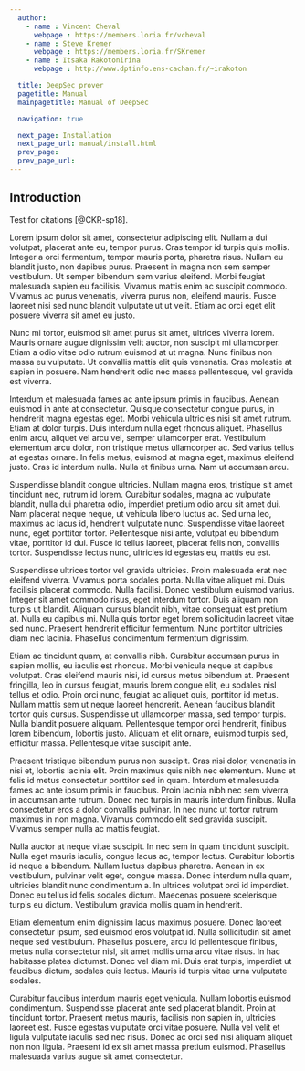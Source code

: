 ```yaml
---
  author:
    - name : Vincent Cheval
      webpage : https://members.loria.fr/vcheval
    - name : Steve Kremer
      webpage : https://members.loria.fr/SKremer
    - name : Itsaka Rakotonirina
      webpage : http://www.dptinfo.ens-cachan.fr/~irakoton

  title: DeepSec prover
  pagetitle: Manual
  mainpagetitle: Manual of DeepSec

  navigation: true

  next_page: Installation
  next_page_url: manual/install.html
  prev_page:
  prev_page_url:
---
```


## Introduction

Test for citations [@CKR-sp18].

Lorem ipsum dolor sit amet, consectetur adipiscing elit. Nullam a dui volutpat, placerat ante eu, tempor purus. Cras tempor id turpis quis mollis. Integer a orci fermentum, tempor mauris porta, pharetra risus. Nullam eu blandit justo, non dapibus purus. Praesent in magna non sem semper vestibulum. Ut semper bibendum sem varius eleifend. Morbi feugiat malesuada sapien eu facilisis. Vivamus mattis enim ac suscipit commodo. Vivamus ac purus venenatis, viverra purus non, eleifend mauris. Fusce laoreet nisi sed nunc blandit vulputate ut ut velit. Etiam ac orci eget elit posuere viverra sit amet eu justo.

Nunc mi tortor, euismod sit amet purus sit amet, ultrices viverra lorem. Mauris ornare augue dignissim velit auctor, non suscipit mi ullamcorper. Etiam a odio vitae odio rutrum euismod at ut magna. Nunc finibus non massa eu vulputate. Ut convallis mattis elit quis venenatis. Cras molestie at sapien in posuere. Nam hendrerit odio nec massa pellentesque, vel gravida est viverra.

Interdum et malesuada fames ac ante ipsum primis in faucibus. Aenean euismod in ante at consectetur. Quisque consectetur congue purus, in hendrerit magna egestas eget. Morbi vehicula ultricies nisi sit amet rutrum. Etiam at dolor turpis. Duis interdum nulla eget rhoncus aliquet. Phasellus enim arcu, aliquet vel arcu vel, semper ullamcorper erat. Vestibulum elementum arcu dolor, non tristique metus ullamcorper ac. Sed varius tellus at egestas ornare. In felis metus, euismod at magna eget, maximus eleifend justo. Cras id interdum nulla. Nulla et finibus urna. Nam ut accumsan arcu.

Suspendisse blandit congue ultricies. Nullam magna eros, tristique sit amet tincidunt nec, rutrum id lorem. Curabitur sodales, magna ac vulputate blandit, nulla dui pharetra odio, imperdiet pretium odio arcu sit amet dui. Nam placerat neque neque, ut vehicula libero luctus ac. Sed urna leo, maximus ac lacus id, hendrerit vulputate nunc. Suspendisse vitae laoreet nunc, eget porttitor tortor. Pellentesque nisi ante, volutpat eu bibendum vitae, porttitor id dui. Fusce id tellus laoreet, placerat felis non, convallis tortor. Suspendisse lectus nunc, ultricies id egestas eu, mattis eu est.

Suspendisse ultrices tortor vel gravida ultricies. Proin malesuada erat nec eleifend viverra. Vivamus porta sodales porta. Nulla vitae aliquet mi. Duis facilisis placerat commodo. Nulla facilisi. Donec vestibulum euismod varius. Integer sit amet commodo risus, eget interdum tortor. Duis aliquam non turpis ut blandit. Aliquam cursus blandit nibh, vitae consequat est pretium at. Nulla eu dapibus mi. Nulla quis tortor eget lorem sollicitudin laoreet vitae sed nunc. Praesent hendrerit efficitur fermentum. Nunc porttitor ultricies diam nec lacinia. Phasellus condimentum fermentum dignissim.

Etiam ac tincidunt quam, at convallis nibh. Curabitur accumsan purus in sapien mollis, eu iaculis est rhoncus. Morbi vehicula neque at dapibus volutpat. Cras eleifend mauris nisi, id cursus metus bibendum at. Praesent fringilla, leo in cursus feugiat, mauris lorem congue elit, eu sodales nisl tellus et odio. Proin orci nunc, feugiat ac aliquet quis, porttitor id metus. Nullam mattis sem ut neque laoreet hendrerit. Aenean faucibus blandit tortor quis cursus. Suspendisse ut ullamcorper massa, sed tempor turpis. Nulla blandit posuere aliquam. Pellentesque tempor orci hendrerit, finibus lorem bibendum, lobortis justo. Aliquam et elit ornare, euismod turpis sed, efficitur massa. Pellentesque vitae suscipit ante.

Praesent tristique bibendum purus non suscipit. Cras nisi dolor, venenatis in nisi et, lobortis lacinia elit. Proin maximus quis nibh nec elementum. Nunc et felis id metus consectetur porttitor sed in quam. Interdum et malesuada fames ac ante ipsum primis in faucibus. Proin lacinia nibh nec sem viverra, in accumsan ante rutrum. Donec nec turpis in mauris interdum finibus. Nulla consectetur eros a dolor convallis pulvinar. In nec nunc ut tortor rutrum maximus in non magna. Vivamus commodo elit sed gravida suscipit. Vivamus semper nulla ac mattis feugiat.

Nulla auctor at neque vitae suscipit. In nec sem in quam tincidunt suscipit. Nulla eget mauris iaculis, congue lacus ac, tempor lectus. Curabitur lobortis id neque a bibendum. Nullam luctus dapibus pharetra. Aenean in ex vestibulum, pulvinar velit eget, congue massa. Donec interdum nulla quam, ultricies blandit nunc condimentum a. In ultrices volutpat orci id imperdiet. Donec eu tellus id felis sodales dictum. Maecenas posuere scelerisque turpis eu dictum. Vestibulum gravida mollis quam in hendrerit.

Etiam elementum enim dignissim lacus maximus posuere. Donec laoreet consectetur ipsum, sed euismod eros volutpat id. Nulla sollicitudin sit amet neque sed vestibulum. Phasellus posuere, arcu id pellentesque finibus, metus nulla consectetur nisl, sit amet mollis urna arcu vitae risus. In hac habitasse platea dictumst. Donec vel diam mi. Duis erat turpis, imperdiet ut faucibus dictum, sodales quis lectus. Mauris id turpis vitae urna vulputate sodales.

Curabitur faucibus interdum mauris eget vehicula. Nullam lobortis euismod condimentum. Suspendisse placerat ante sed placerat blandit. Proin at tincidunt tortor. Praesent metus mauris, facilisis non sapien in, ultricies laoreet est. Fusce egestas vulputate orci vitae posuere. Nulla vel velit et ligula vulputate iaculis sed nec risus. Donec ac orci sed nisi aliquam aliquet non non ligula. Praesent id ex sit amet massa pretium euismod. Phasellus malesuada varius augue sit amet consectetur.

